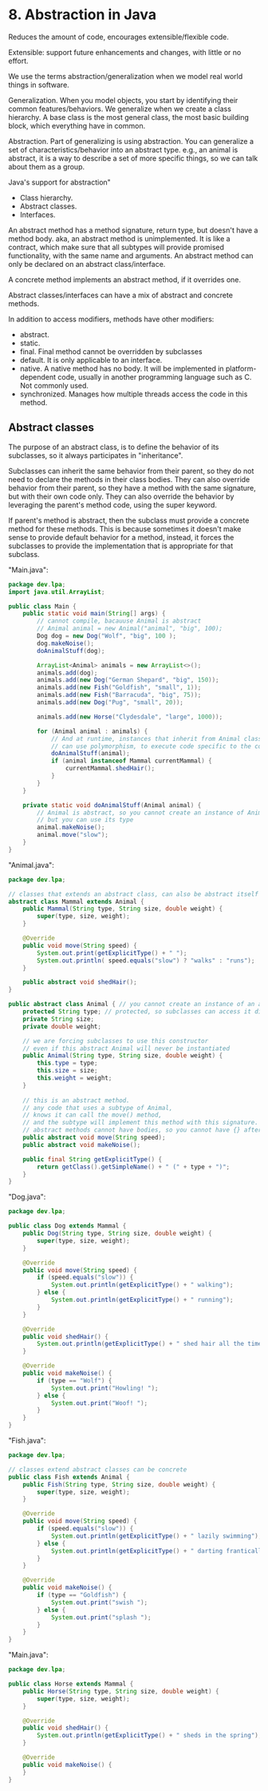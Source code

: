 # 8. Abstraction in Java
Reduces the amount of code, encourages extensible/flexible code. 

Extensible: support future enhancements and changes, with little or no effort. 

We use the terms abstraction/generalization when we model real world things in software. 

Generalization. When you model objects, you start by identifying their common features/behaviors. We generalize when we create a class hierarchy. A base class is the most general class, the most basic building block, which everything have in common. 

Abstraction. Part of generalizing is using abstraction. You can generalize a set of characteristics/behavior into an abstract type. e.g., an animal is abstract, it is a way to describe a set of more specific things, so we can talk about them as a group. 

Java's support for abstraction"
- Class hierarchy. 
- Abstract classes.
- Interfaces. 

An abstract method has a method signature, return type, but doesn't have a method body. aka, an abstract method is unimplemented. It is like a contract, which make sure that all subtypes will provide promised functionality, with the same name and arguments. An abstract method can only be declared on an abstract class/interface. 

A concrete method implements an abstract method, if it overrides one. 

Abstract classes/interfaces can have a mix of abstract and concrete methods. 

In addition to access modifiers, methods have other modifiers:
- abstract. 
- static. 
- final. Final method cannot be overridden by subclasses
- default. It is only applicable to an interface. 
- native. A native method has no body. It will be implemented in platform-dependent code, usually in another programming language such as C. Not commonly used. 
- synchronized. Manages how multiple threads access the code in this method. 

## Abstract classes
The purpose of an abstract class, is to define the behavior of its subclasses, so it always participates in "inheritance". 

Subclasses can inherit the same behavior from their parent, so they do not need to declare the methods in their class bodies. They can also override behavior from their parent, so they have a method with the same signature, but with their own code only. They can also override the behavior by leveraging the parent's method code, using the super keyword. 

If parent's method is abstract, then the subclass must provide a concrete method for these methods. This is because sometimes it doesn't make sense to provide default behavior for a method, instead, it forces the subclasses to provide the implementation that is appropriate for that subclass. 

"Main.java":
```java
package dev.lpa;
import java.util.ArrayList;

public class Main {
    public static void main(String[] args) {
        // cannot compile, bacauuse Animal is abstract
        // Animal animal = new Animal("animal", "big", 100); 
        Dog dog = new Dog("Wolf", "big", 100 );
        dog.makeNoise();
        doAnimalStuff(dog);

        ArrayList<Animal> animals = new ArrayList<>();
        animals.add(dog);
        animals.add(new Dog("German Shepard", "big", 150));
        animals.add(new Fish("Goldfish", "small", 1));
        animals.add(new Fish("Barracuda", "big", 75));
        animals.add(new Dog("Pug", "small", 20));

        animals.add(new Horse("Clydesdale", "large", 1000));

        for (Animal animal : animals) {
            // And at runtime, instances that inherit from Animal class,
            // can use polymorphism, to execute code specific to the concrete type.
            doAnimalStuff(animal);
            if (animal instanceof Mammal currentMammal) {
                currentMammal.shedHair();
            }
        }
    }

    private static void doAnimalStuff(Animal animal) {
        // Animal is abstract, so you cannot create an instance of Animal
        // but you can use its type
        animal.makeNoise();
        animal.move("slow");
    }
}
```

"Animal.java":
```java
package dev.lpa;

// classes that extends an abstract class, can also be abstract itself
abstract class Mammal extends Animal {
    public Mammal(String type, String size, double weight) {
        super(type, size, weight);
    }

    @Override
    public void move(String speed) {
        System.out.print(getExplicitType() + " ");
        System.out.println( speed.equals("slow") ? "walks" : "runs");
    }

    public abstract void shedHair();
}

public abstract class Animal { // you cannot create an instance of an abstract class, because it is incomplete
    protected String type; // protected, so subclasses can access it directly, without getters
    private String size;
    private double weight;

    // we are forcing subclasses to use this constructor
    // even if this abstract Animal will never be instantiated
    public Animal(String type, String size, double weight) {
        this.type = type;
        this.size = size;
        this.weight = weight;
    }
    
    // this is an abstract method.
    // any code that uses a subtype of Animal,
    // knows it can call the move() method,
    // and the subtype will implement this method with this signature.
    // abstract methods cannot have bodies, so you cannot have {} after them. 
    public abstract void move(String speed); 
    public abstract void makeNoise();

    public final String getExplicitType() {
        return getClass().getSimpleName() + " (" + type + ")";
    }
}

```

"Dog.java":
```java
package dev.lpa;

public class Dog extends Mammal {
    public Dog(String type, String size, double weight) {
        super(type, size, weight);
    }

    @Override
    public void move(String speed) {
        if (speed.equals("slow")) {
            System.out.println(getExplicitType() + " walking");
        } else {
            System.out.println(getExplicitType() + " running");
        }
    }

    @Override
    public void shedHair() {
        System.out.println(getExplicitType() + " shed hair all the time");
    }

    @Override
    public void makeNoise() {
        if (type == "Wolf") {
            System.out.print("Howling! ");
        } else {
            System.out.print("Woof! ");
        }
    }
}

```

"Fish.java":
```java
package dev.lpa;

// classes extend abstract classes can be concrete
public class Fish extends Animal { 
    public Fish(String type, String size, double weight) {
        super(type, size, weight);
    }

    @Override
    public void move(String speed) {
        if (speed.equals("slow")) {
            System.out.println(getExplicitType() + " lazily swimming");
        } else {
            System.out.println(getExplicitType() + " darting frantically");
        }
    }

    @Override
    public void makeNoise() {
        if (type == "Goldfish") {
            System.out.print("swish ");
        } else {
            System.out.print("splash ");
        }
    }
}

```

"Main.java":
```java
package dev.lpa;

public class Horse extends Mammal {
    public Horse(String type, String size, double weight) {
        super(type, size, weight);
    }

    @Override
    public void shedHair() {
        System.out.println(getExplicitType() + " sheds in the spring");
    }

    @Override
    public void makeNoise() {
    }
}

```



















